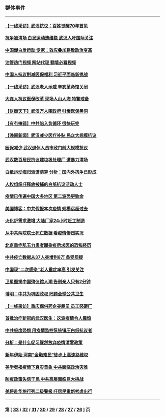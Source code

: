 ### 群体事件
---
#### [【一线采访】武汉抗议：百姓觉醒70年首见](../../pages/ncid279/n13931265.md?02170845) 
#### [抗争被清场 白发运动遭维稳 武汉人吁国际关注](../../pages/ncid279/n13931147.md?02170845) 
#### [中国爆白发运动 专家：效应叠加将致政治变革](../../pages/ncid279/n13931004.md?02170845) 
#### [油管热门视频 网站代理 翻墙必看视频](http://138.2.39.72:81/youtube.html?epic-marker?02170845)
#### [中国人抗议削减医保福利 习近平面临新挑战](../../pages/ncid279/n13930530.md?02170845) 
#### [【一线采访】武汉老人示威 辛亥革命馆关闭](../../pages/ncid279/n13930368.md?02170845) 
#### [大连人抗议医保改革 现场人山人海 特警戒备](../../pages/ncid279/n13930248.md?02170845) 
#### [【财商天下】武汉万人围政府 引爆医保黑洞](../../pages/ncid279/n13927281.md?02170845) 
#### [【有冇搞错】中共陷入负循环 很快玩完](../../pages/ncid279/n13926140.md?02170845) 
#### [【晚间新闻】武汉减少医疗补贴 民众大规模抗议](../../pages/ncid279/n13925524.md?02170845) 
#### [医保减少 武汉退休人员市政门前大规模抗议](../../pages/ncid279/n13925389.md?02170845) 
#### [武汉数百居民抗议建垃圾处理厂 遭暴力清场](../../pages/ncid279/n13922269.md?02170845) 
#### [白纸运动海归派遭清算 分析：国内外抗争已形成](../../pages/ncid279/n13919416.md?02170845) 
#### [人权组织吁释放被捕的白纸抗议活动人士](../../pages/ncid279/n13917517.md?02170845) 
#### [疫情已传遍中国大多地区 第二波恐更致命](../../pages/ncid279/n13914332.md?02170845) 
#### [美国博客：中共假报本次疫情 规模远超过去](../../pages/ncid279/n13912604.md?02170845) 
#### [火化炉需求激增 大陆厂家24小时赶工制造](../../pages/ncid279/n13912205.md?02170845) 
#### [从中共两院院士死亡数据 看疫情惨烈实况](../../pages/ncid279/n13910619.md?02170845) 
#### [北京重症肌无力患者曝染疫后求医的恐怖经历](../../pages/ncid279/n13909480.md?02170845) 
#### [中共疫亡数据从37人突增到6万 备受质疑](../../pages/ncid279/n13907051.md?02170845) 
#### [中国现“二次感染”老人重症率高 引发关注](../../pages/ncid279/n13906493.md?02170845) 
#### [卫星图揭中国殡仪馆人潮 告别亲人只有2分钟](../../pages/ncid279/n13904053.md?02170845) 
#### [博明：中共为巩固政权 罔顾全球公共卫生](../../pages/ncid279/n13901752.md?02170845) 
#### [【一线采访】重庆保供药企突裁员 员工怒砸厂](../../pages/ncid279/n13901673.md?02170845) 
#### [首批治疗新冠的武汉医生：这波疫情令人震惊](../../pages/ncid279/n13900313.md?02170845) 
#### [中共极度恐惧 用疫情监控系统镇压白纸抗议者](../../pages/ncid279/n13900225.md?02170845) 
#### [分析：是什么促习骤然放弃疫情清零政策](../../pages/ncid279/n13899652.md?02170845) 
#### [新年伊始 河南“金融难民”徒步上高速路维权](../../pages/ncid279/n13897842.md?02170845) 
#### [美学者揭疫情下真实景象 中共面临政治灾难](../../pages/ncid279/n13896569.md?02170845) 
#### [防疫政策失信于民 中共高层面临巨大挑战](../../pages/ncid279/n13894627.md?02170845) 
#### [美将赴华旅行列二级警报 吁居民重新考虑出行](../../pages/ncid279/n13894518.md?02170845) 

---
#### 第 [ [33](./33.md?02170845) / [32](./32.md?02170845) / [31](./31.md?02170845) / [30](./30.md?02170845) / [29](./29.md?02170845) / [28](./28.md?02170845) / [27](./27.md?02170845) / [26](./26.md?02170845) ] 页
